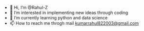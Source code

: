 - 👋 Hi, I’m @Rahul-Z
- 👀 I’m interested in implementing new ideas through coding
- 🌱 I’m currently learning python and data science
- 📫 How to reach me throgh mail
      kumarrahul822003@gmail.com

<!---
Rahul-Z/Rahul-Z is a ✨ special ✨ repository because its `README.md` (this file) appears on your GitHub profile.
You can click the Preview link to take a look at your changes.
--->
